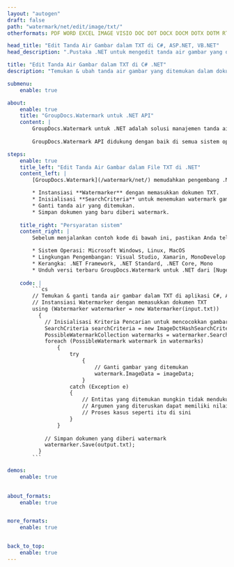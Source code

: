 ```yaml
---
layout: "autogen"
draft: false
path: "watermark/net/edit/image/txt/"
otherformats: PDF WORD EXCEL IMAGE VISIO DOC DOT DOCX DOCM DOTX DOTM RTF XLSX XLSM XLTM XLT XLTX XLS XLSB XLAM SXC PPTX PPTM PPSX PPSM POTM POT POTX PPT PPS ODT BMP GIF JPEG JP2 PNG TIFF WEBP VSD VDX VSDX VSTX VSX VSSX VSDM VSSM VSTM VTX VDW VSS VST

head_title: "Edit Tanda Air Gambar dalam TXT di C#, ASP.NET, VB.NET"
head_description: ".Pustaka .NET untuk mengedit tanda air gambar yang ditemukan dalam file TXT di aplikasi C#, ASP.NET, VB.NET & .NET Core menggunakan API GroupDocs.Watermark untuk .NET."

title: "Edit Tanda Air Gambar dalam TXT di C# .NET"
description: "Temukan & ubah tanda air gambar yang ditemukan dalam dokumen TXT dalam aplikasi C#, ASP.NET, VB.NET & .NET Core. Tambahkan tanda air gambar BMP, PNG, GIF & JPEG ke dokumen. Juga kelola ukuran tanda air, jenis font, sudut rotasi, dan posisi tanda air pada halaman dokumen, sesuai kebutuhan Anda."

submenu:
    enable: true

about:
    enable: true
    title: "GroupDocs.Watermark untuk .NET API"
    content: |
        GroupDocs.Watermark untuk .NET adalah solusi manajemen tanda air lengkap untuk aplikasi .NET. Pengembang dapat dengan cepat melakukan operasi manipulasi tanda air seperti; tambahkan, edit, cari, dan hapus berbagai jenis tanda air dari dalam dokumen semua format file populer. Mendukung bekerja dengan teks dan tanda air gambar dalam berbagai dokumen termasuk PDF, Microsoft Word, Excel, PowerPoint, Visio, Email dan format gambar.
        
        GroupDocs.Watermark API didukung dengan baik di semua sistem operasi dan platform utama termasuk .NET Framework, .NET Standard, .NET Core, Mono, dan Xamarin.

steps:
    enable: true
    title_left: "Edit Tanda Air Gambar dalam File TXT di .NET"
    content_left: |
        [GroupDocs.Watermark](/watermark/net/) memudahkan pengembang .NET untuk mengedit tanda air gambar (BMP, PNG, GIF, atau JPEG) dalam aplikasi mereka dengan menerapkan beberapa langkah mudah .

        * Instansiasi **Watermarker** dengan memasukkan dokumen TXT.
        * Inisialisasi **SearchCriteria** untuk menemukan watermark gambar.
        * Ganti tanda air yang ditemukan.
        * Simpan dokumen yang baru diberi watermark.
        
    title_right: "Persyaratan sistem"
    content_right: |
        Sebelum menjalankan contoh kode di bawah ini, pastikan Anda telah menginstal prasyarat berikut di sistem Anda.

        * Sistem Operasi: Microsoft Windows, Linux, MacOS
        * Lingkungan Pengembangan: Visual Studio, Xamarin, MonoDevelop
        * Kerangka: .NET Framework, .NET Standard, .NET Core, Mono
        * Unduh versi terbaru GroupDocs.Watermark untuk .NET dari [Nuget](https://www.nuget.org/packages/GroupDocs.Watermark)
        
    code: |
        ```cs
        // Temukan & ganti tanda air gambar dalam TXT di aplikasi C#, ASP.NET, VB.NET & .NET Core
        // Instansiasi Watermarker dengan memasukkan dokumen TXT
        using (Watermarker watermarker = new Watermarker(input.txt))
          {
            // Inisialisasi Kriteria Pencarian untuk mencocokkan gambar tertentu
            SearchCriteria searchCriteria = new ImageDctHashSearchCriteria(logo.png);
            PossibleWatermarkCollection watermarks = watermarker.Search(searchCriteria);
            foreach (PossibleWatermark watermark in watermarks)
                {
                    try
                        {
                            // Ganti gambar yang ditemukan
                            watermark.ImageData = imageData;
                        }
                    catch (Exception e)
                    {
                        // Entitas yang ditemukan mungkin tidak mendukung pengeditan teks
                        // Argumen yang diteruskan dapat memiliki nilai yang tidak sesuai
                        // Proses kasus seperti itu di sini
                    }
                }
            
            // Simpan dokumen yang diberi watermark
            watermarker.Save(output.txt);
          }
        ```        

demos:
    enable: true
        

about_formats:
    enable: true


more_formats:
    enable: true


back_to_top:
    enable: true
---
```

